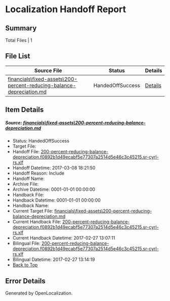# <a name='report-top'></a> Localization Handoff Report

## Summary
 Total Files | 1

## File List
 Source File | Status | Details 
 ----------- | ------ | ------- 
 [financials\fixed-assets\200-percent-reducing-balance-depreciation.md](https://github.com/OpenLocalizationTestOrg/AX-Docs-Sandbox/blob/31893fbd3672603c74e33319627bfec8fe5eb575/financials/fixed-assets/200-percent-reducing-balance-depreciation.md) | HandedOffSuccess | [Details](#3bc0566ffdbfdf1ae615e7d24b6ba8bb3afc525b2691)

## Item Details
##### <a name='3bc0566ffdbfdf1ae615e7d24b6ba8bb3afc525b2691'></a> Source: [financials\fixed-assets\200-percent-reducing-balance-depreciation.md](https://github.com/OpenLocalizationTestOrg/AX-Docs-Sandbox/blob/31893fbd3672603c74e33319627bfec8fe5eb575/financials/fixed-assets/200-percent-reducing-balance-depreciation.md)
* Status: HandedOffSuccess
* Target File: 
* Handoff File: [200-percent-reducing-balance-depreciation.f0892b1d49ecabf5e77307a2514d5e46c3c45215.sr-cyrl-rs.xlf](https://github.com/OpenLocalizationTestOrg/AX-Docs-Sandbox.handoff/blob/3a04795699007e916a6d8d760be88e56ca75db8a/ol-handoff/OpenLocalizationTestOrg/AX-Docs-Sandbox.sr-cyrl-rs/master/basic/200-percent-reducing-balance-depreciation.f0892b1d49ecabf5e77307a2514d5e46c3c45215.sr-cyrl-rs.xlf)
* Handoff Datetime: 2017-03-08 18:21:50
* Handoff Reason: Include
* Handoff Name: 
* Archive File: 
* Archive Datetime: 0001-01-01 00:00:00
* Handback File: 
* Handback Datetime: 0001-01-01 00:00:00
* Handback Name: 
* Current Target File: [financials\fixed-assets\200-percent-reducing-balance-depreciation.md](https://github.com/OpenLocalizationTestOrg/AX-Docs-Sandbox.sr-cyrl-rs/blob/54b0d66e0d27ca166d6f4dbba6bfc8e2a46e8429/financials/fixed-assets/200-percent-reducing-balance-depreciation.md)
* Current Handback File: [200-percent-reducing-balance-depreciation.f0892b1d49ecabf5e77307a2514d5e46c3c45215.sr-cyrl-rs.xlf](https://github.com/OpenLocalizationTestOrg/AX-Docs-Sandbox.handback/blob/a290425b0d4defb27844ff08a7dacc2735b7fc1d/ol-handback/OpenLocalizationTestOrg/AX-Docs-Sandbox.sr-cyrl-rs/master/basic/200-percent-reducing-balance-depreciation.f0892b1d49ecabf5e77307a2514d5e46c3c45215.sr-cyrl-rs.xlf)
* Current Handback Datetime: 2017-02-27 13:07:11
* Bilingual File: [200-percent-reducing-balance-depreciation.f0892b1d49ecabf5e77307a2514d5e46c3c45215.sr-cyrl-rs.xlf](https://github.com/OpenLocalizationTestOrg/AX-Docs-Sandbox.handback/blob/a290425b0d4defb27844ff08a7dacc2735b7fc1d/ol-handback/OpenLocalizationTestOrg/AX-Docs-Sandbox.sr-cyrl-rs/master/basic/200-percent-reducing-balance-depreciation.f0892b1d49ecabf5e77307a2514d5e46c3c45215.sr-cyrl-rs.xlf)
* Bilingual Datetime: 2017-02-27 13:14:19
* [Back to Top](#report-top)


## Error Details

Generated by OpenLocalization.
